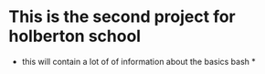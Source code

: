 # This is the second project for holberton school
* this will contain a lot of of information about the basics bash * 

